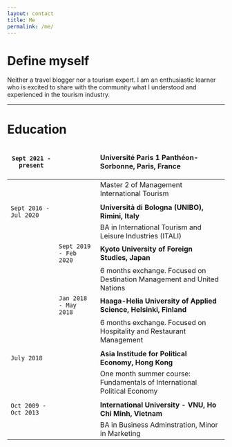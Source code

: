 ```yaml
---
layout: contact
title: Me
permalink: /me/
---
```


# Define myself

Neither a travel blogger nor a tourism expert. 
I am an enthusiastic learner who is excited to share with the community what I understood and experienced in the tourism industry.

---

# Education

<style>
td, th {
   border: none!important;
}
</style>

| `Sept 2021 - present` |  | <p style="text-align:left;"><strong>Université Paris 1 Panthéon-Sorbonne, Paris, France </strong> |
|--|--|--|
|  |   | Master 2 of Management International Tourism |
| | | |
| `Sept 2016 - Jul 2020`  |  | <strong> Università di Bologna (UNIBO), Rimini, Italy </strong> |
|  |   | BA in International Tourism and Leisure Industries (ITALI) |
|  | `Sept 2019 - Feb 2020` |   <strong> Kyoto University of Foreign Studies, Japan </strong> |
|  |  |    6 months exchange. Focused on Destination Management and United Nations |
|  | `Jan 2018 - May 2018` |   <strong> Haaga-Helia University of Applied Science, Helsinki, Finland </strong> |
|  |  |    6 months exchange. Focused on Hospitality and Restaurant Management |
| | | |
| `July 2018` |   | <strong> Asia Institude for Political Economy, Hong Kong </strong> |
|  |  | One month summer course: Fundamentals of International Political Economy |
| | | |
| `Oct 2009 - Oct 2013` |   | <strong> International University - VNU, Ho Chi Minh, Vietnam </strong> |
|  |  |  BA in Business Adminstration, Minor in Marketing |
